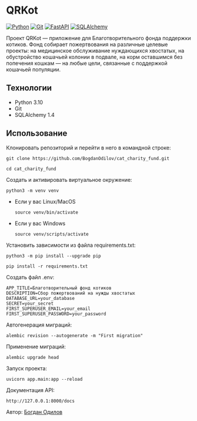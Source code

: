 # QRKot

[![Python](https://img.shields.io/badge/-Python-464646?style=flat&logo=Python&logoColor=ffffff&color=043A6B)](https://www.python.org/)
[![Git](https://img.shields.io/badge/-Git-464646?style=flat&logo=Git&logoColor=ffffff&color=043A6B)](https://www.git-scm.com/)
[![FastAPI](https://img.shields.io/badge/FastAPI-464646?style=flat&logo=FastAPI&logoColor=ffffff&color=043A6B)](https://fastapi.tiangolo.com/)
[![SQLAlchemy](https://img.shields.io/badge/-SQLAlchemy-464646?style=flat&logo=SQLAlchemy&logoColor=ffffff&color=043A6B)](https://www.postgresql.org/)

Проект QRKot — приложение для Благотворительного фонда поддержки котиков. Фонд собирает пожертвования на различные целевые проекты: на медицинское обслуживание нуждающихся хвостатых, на обустройство кошачьей колонии в подвале, на корм оставшимся без попечения кошкам — на любые цели, связанные с поддержкой кошачьей популяции.

## Технологии
- Python 3.10
- Git
- SQLAlchemy 1.4

## Использование
Клонировать репозиторий и перейти в него в командной строке:

```
git clone https://github.com/BogdanOdilov/cat_charity_fund.git
```

```
cd cat_charity_fund
```

Cоздать и активировать виртуальное окружение:

```
python3 -m venv venv
```

* Если у вас Linux/MacOS

    ```
    source venv/bin/activate
    ```

* Если у вас Windows

    ```
    source venv/scripts/activate
    ```

Установить зависимости из файла requirements.txt:

```
python3 -m pip install --upgrade pip
```

```
pip install -r requirements.txt
```

Создать файл .env:

```
APP_TITLE=Благотворительный фонд котиков
DESCRIPTION=Сбор пожертвований на нужды хвостатых
DATABASE_URL=your_database
SECRET=your_secret
FIRST_SUPERUSER_EMAIL=your_email
FIRST_SUPERUSER_PASSWORD=your_password
```

Автогенерация миграций:

```
alembic revision --autogenerate -m "First migration"
```

Применение миграций:

```
alembic upgrade head
```

Запуск проекта:

```
uvicorn app.main:app --reload
```

Документация API:

```
http://127.0.0.1:8000/docs
```

Автор: [Богдан Одилов](https://github.com/BogdanOdilov)
